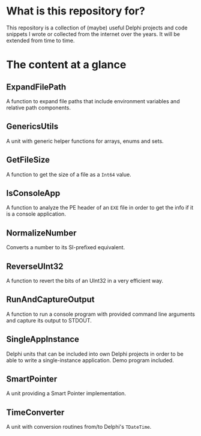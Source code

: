 # What is this repository for?

This repository is a collection of (maybe) useful Delphi projects and code snippets I wrote or collected from the internet over the years. It will be extended from time to time.


# The content at a glance

## ExpandFilePath

A function to expand file paths that include environment variables and relative path components.


## GenericsUtils

A unit with generic helper functions for arrays, enums and sets.


## GetFileSize

A function to get the size of a file as a `Int64` value.


## IsConsoleApp

A function to analyze the PE header of an `EXE` file in order to get the info if it is a console application.


## NormalizeNumber

Converts a number to its SI-prefixed equivalent.


## ReverseUInt32

A function to revert the bits of an UInt32 in a very efficient way.


## RunAndCaptureOutput

A function to run a console program with provided command line arguments and capture its output to STDOUT.


## SingleAppInstance

Delphi units that can be included into own Delphi projects in order to be able to write a single-instance application. Demo program included.


## SmartPointer

A unit providing a Smart Pointer implementation.


## TimeConverter

A unit with conversion routines from/to Delphi's `TDateTime`.
